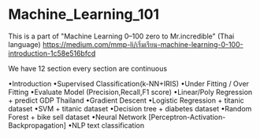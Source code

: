 # Machine_Learning_101
This is a part of "Machine Learning 0–100 zero to Mr.incredible" (Thai language)
https://medium.com/mmp-li/เริ่มเรียน-machine-learning-0-100-introduction-1c58e516bfcd 

We have 12 section every section are continuous

•Introduction
•Supervised Classification(k-NN+IRIS)
•Under Fitting / Over Fitting 
•Evaluate Model (Precision,Recall,F1 score)
•Linear/Poly Regression + predict GDP Thailand
•Gradient Descent 
•Logistic Regression + titanic dataset
•SVM + titanic dataset
•Decision tree + diabetes dataset
•Random Forest + bike sell dataset
•Neural Network [Perceptron-Activation-Backpropagation]
•NLP text classification
